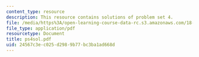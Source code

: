 ```yaml
---
content_type: resource
description: This resource contains solutions of problem set 4.
file: /media/https%3A/open-learning-course-data-rc.s3.amazonaws.com/18-435j-quantum-computation-fall-2003/24567c3ec025d2989b77bc3ba1ad668d_ps4sol.pdf
file_type: application/pdf
resourcetype: Document
title: ps4sol.pdf
uid: 24567c3e-c025-d298-9b77-bc3ba1ad668d
---
```

